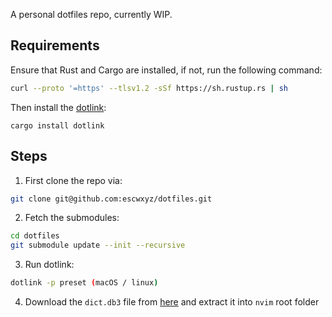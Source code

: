 A personal dotfiles repo, currently WIP.

## Requirements

Ensure that Rust and Cargo are installed, if not, run the following command:

```bash
curl --proto '=https' --tlsv1.2 -sSf https://sh.rustup.rs | sh
```

Then install the [dotlink](https://github.com/TheRealLorenz/dotlink):

`cargo install dotlink`

## Steps

1. First clone the repo via:

```bash
git clone git@github.com:escwxyz/dotfiles.git
```

2. Fetch the submodules:

```bash
cd dotfiles
git submodule update --init --recursive
```

3. Run dotlink:

```bash
dotlink -p preset (macOS / linux)
```

4. Download the `dict.db3` file from [here](https://github.com/iamcco/ds-pinyin-lsp/releases/) and extract it into `nvim` root folder
